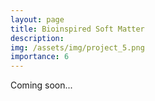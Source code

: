 ```yaml
---
layout: page
title: Bioinspired Soft Matter
description:
img: /assets/img/project_5.png
importance: 6
---
```


Coming soon...
